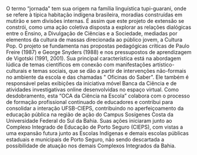 O termo “jornada" tem sua origem na família linguística tupi-guarani, onde se refere à típica habitação indígena brasileira, moradias construídas em mutirão e sem divisões internas.
É assim que este projeto de extensão se constrói, como uma ação coletiva disposta a explorar as relações dialógicas entre o Ensino, a  Divulgação de Ciências e a  Sociedade, mediadas por elementos da cultura de massas direcionada ao público jovem, a Cultura Pop.
O projeto se fundamenta nas propostas pedagógicas críticas de Paulo Freire (1987) e George Snyders (1988) e nos pressupostos de aprendizagem de Vigotski (1991, 2001).
Sua principal característica  está na abordagem lúdica de temas científicos em conexão com manifestações artístico-culturais e temas sociais, que se dão a partir de intervenções não-formais no ambiente da escola e das chamadas " Oficinas do Saber". Ele também é responsável pelas  exibições da iniciativa móvel Banca da Ciência e de atividades investigativas online desenvolvidas no espaço virtual.
 Como desdobramento, esta “OCA da Ciência na Escola”  colabora com o processo de formação profissional continuado de educadores e contribui para consolidar a interação UFSB-CIEPS, contribuindo no aperfeiçoamento da educação pública na região de ação do Campus Sosígenes Costa da Universidade Federal do Sul da Bahia.
Suas ações iniciaram junto ao Complexo Integrado de Educação de Porto Seguro (CIEPS), com vistas a uma expansão futura junto as Escolas Indígenas e demais escolas públicas estaduais e municipais de Porto Seguro, não sendo descartada a possibilidade de atuação nos demais Complexos Integrados da Bahia.
